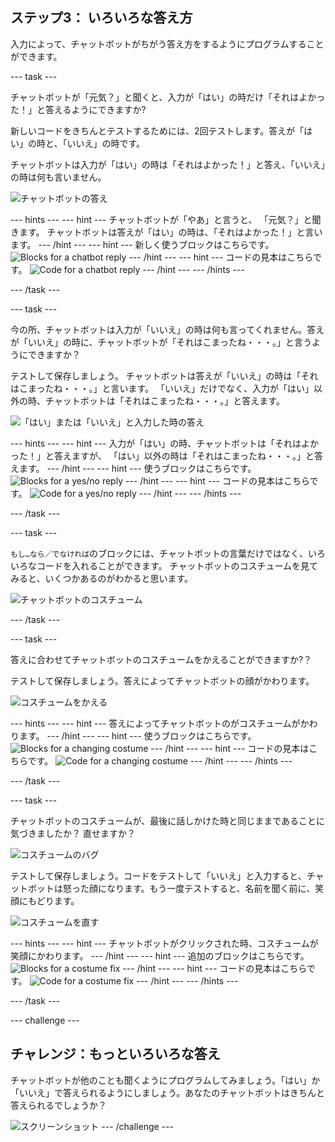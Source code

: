 ## ステップ3： いろいろな答え方

入力によって、チャットボットがちがう答え方をするようにプログラムすることができます。

--- task ---

チャットボットが「元気？」と聞くと、入力が「はい」の時だけ「それはよかった！」と答えるようにできますか?

新しいコードをきちんとテストするためには、2回テストします。答えが「はい」の時と、「いいえ」の時です。

チャットボットは入力が「はい」の時は「それはよかった！」と答え、「いいえ」の時は何も言いません。

![チャットボットの答え](images/chatbot-if-test.png)

--- hints --- --- hint --- チャットボットが「やあ」と言うと、 「元気？」と聞きます。 チャットボットは答えが「はい」の時は、「それはよかった！」と言います。 --- /hint --- --- hint --- 新しく使うブロックはこちらです。 ![Blocks for a chatbot reply](images/chatbot-if-blocks.png) --- /hint --- --- hint --- コードの見本はこちらです。 ![Code for a chatbot reply](images/chatbot-if-code.png) --- /hint --- --- /hints ---

--- /task ---

--- task ---

今の所、チャットボットは入力が「いいえ」の時は何も言ってくれません。答えが「いいえ」の時に、チャットボットが「それはこまったね・・・。」と言うようにできますか？

テストして保存しましょう。 チャットボットは答えが「いいえ」の時は「それはこまったね・・・。」と言います。 「いいえ」だけでなく、入力が「はい」以外の時、チャットボットは「それはこまったね・・・。」と答えます。

![「はい」または「いいえ」と入力した時の答え](images/chatbot-if-else-test.png)

--- hints --- --- hint --- 入力が「はい」の時、チャットボットは「それはよかった！」と答えますが、 「はい」以外の時は「それはこまったね・・・。」と答えます。 --- /hint --- --- hint --- 使うブロックはこちらです。 ![Blocks for a yes/no reply](images/chatbot-if-else-blocks.png) --- /hint --- --- hint --- コードの見本はこちらです。 ![Code for a yes/no reply](images/chatbot-if-else-code.png) --- /hint --- --- /hints ---

--- /task ---

--- task ---

`もし…なら／でなければ`のブロックには、チャットボットの言葉だけではなく、いろいろなコードを入れることができます。 チャットボットのコスチュームを見てみると、いくつかあるのがわかると思います。

![チャットボットのコスチューム](images/chatbot-costume-view.png)

--- /task ---

--- task ---

答えに合わせてチャットボットのコスチュームをかえることができますか?？

テストして保存しましょう。答えによってチャットボットの顔がかわります。

![コスチュームをかえる](images/chatbot-costume-test.png)

--- hints --- --- hint --- 答えによってチャットボットのがコスチュームがかわります。 --- /hint --- --- hint --- 使うブロックはこちらです。 ![Blocks for a changing costume](images/chatbot-costume-blocks.png) --- /hint --- --- hint --- コードの見本はこちらです。 ![Code for a changing costume](images/chatbot-costume-code.png) --- /hint --- --- /hints ---

--- /task ---

--- task ---

チャットボットのコスチュームが、最後に話しかけた時と同じままであることに気づきましたか？ 直せますか？

![コスチュームのバグ](images/chatbot-costume-bug-test.png)

テストして保存しましょう。コードをテストして「いいえ」と入力すると、チャットボットは怒った顔になります。もう一度テストすると、名前を聞く前に、笑顔にもどります。

![コスチュームを直す](images/chatbot-costume-fix-test.png)

--- hints --- --- hint --- チャットボットがクリックされた時、コスチュームが笑顔にかわります。 --- /hint --- --- hint --- 追加のブロックはこちらです。 ![Blocks for a costume fix](images/chatbot-costume-fix-blocks.png) --- /hint --- --- hint --- コードの見本はこちらです。 ![Code for a costume fix](images/chatbot-costume-fix-code.png) --- /hint --- --- /hints ---

--- /task ---

--- challenge ---

## チャレンジ：もっといろいろな答え

チャットボットが他のことも聞くようにプログラムしてみましょう。「はい」か「いいえ」で答えられるようにしましょう。あなたのチャットボットはきちんと答えられるでしょうか？

![スクリーンショット](images/chatbot-joke.png) --- /challenge ---